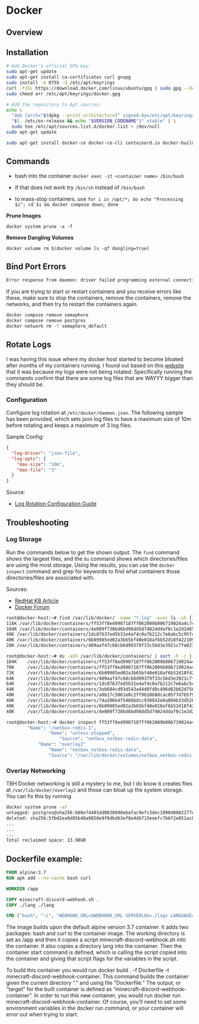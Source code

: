 # Docker

## Overview

## Installation

```bash
# Add Docker's official GPG key:
sudo apt-get update
sudo apt-get install ca-certificates curl gnupg
sudo install -m 0755 -d /etc/apt/keyrings
curl -fsSL https://download.docker.com/linux/ubuntu/gpg | sudo gpg --dearmor -o /etc/apt/keyrings/docker.gpg
sudo chmod a+r /etc/apt/keyrings/docker.gpg

# Add the repository to Apt sources:
echo \
  "deb [arch="$(dpkg --print-architecture)" signed-by=/etc/apt/keyrings/docker.gpg] https://download.docker.com/linux/ubuntu \
  "$(. /etc/os-release && echo "$VERSION_CODENAME")" stable" | \
  sudo tee /etc/apt/sources.list.d/docker.list > /dev/null
sudo apt-get update
```

```bash
sudo apt-get install docker-ce docker-ce-cli containerd.io docker-buildx-plugin docker-compose-plugin
```

## Commands

- bash into the container `docker exec -it <container name> /bin/bash`

- if that does not work try `/bin/sh` instead of `/bin/bash`

- to mass-stop containers, use `for i in /opt/*; do echo "Processing $i"; cd $i && docker compose down; done`

**Prune Images**

`docker system prune -a -f`

**Remove Dangling Volumes**

`docker volume rm $(docker volume ls -qf dangling=true)`

## Bind Port Errors

```bash
Error response from daemon: driver failed programming external connectivity on endpoint semaphore-postgres-1 (fbe183265d127afc95f0cd4ccb5e7d682fed8770e44d4c9b248f14f3f2d2ef92): Bind for 0.0.0.0:5432 failed: port is already allocated
```

If you are trying to start or restart containers and you receive errors like these, make sure to stop the containers, remove the containers, remove the networks, and then try to restart the containers again.

```bash
docker compose remove semaphore
docker compose remove postgres 
docker network rm -f semaphore_default
```

## Rotate Logs

I was having this issue where my docker host started to become bloated after months of my containers running. I found out based on this [website](https://forums.docker.com/t/some-way-to-clean-up-identify-contents-of-var-lib-docker-overlay/30604/33) that it was because my logs were not being rotated.  Specifically running the commands confirm that there are some log files that are WAYYY bigger than they should be.

### Configuration

Configure log rotation at `/etc/docker/daemon.json`. The following sample has been provided, which sets json log files to have a maximum size of 10m before rotating and keeps a maximum of 3 log files.

Sample Config:

```json
{
  "log-driver": "json-file",
  "log-opts": {
    "max-size": "10m",
    "max-file": "3"
  }
}
```

Source:

- [Log Rotation Configuration Guide](https://tech-bloggers.in/rotate-the-docker-container-log/)

## Troubleshooting

### Log Storage

Run the commands below to get the shown output. The `find` command shows the largest files, and the `du` command shows which directories/files are using the most storage. Using the results, you can use the `docker inspect` command and grep for keywords to find what containers those directories/files are associated with.

Sources:

- [RedHat KB Article](https://access.redhat.com/solutions/2334181)
- [Docker Forum](https://forums.docker.com/t/some-way-to-clean-up-identify-contents-of-var-lib-docker-overlay/30604/33)

```bash
root@docker-host:~# find /var/lib/docker/ -name "*.log" -exec ls -sh {} \; | sort -h -r | head -5
116K /var/lib/docker/containers/ff53ff8ed9987187ff062009b006719024a4c749b9ab4d18b41349fce0d181ca/ff53ff8ed9987187ff062009b006719024a4c749b9ab4d18b41349fce0d181ca-json.log
104K /var/lib/docker/containers/4e009f730bd6bd98dd5d74024ddaf0c1e2d2d65ce6194c5e8a1dd658963e77a8/4e009f730bd6bd98dd5d74024ddaf0c1e2d2d65ce6194c5e8a1dd658963e77a8-json.log
48K /var/lib/docker/containers/1dc87637ed5b31e4af4c0a7b212c7e6abc5c95f486a515464cfd475e4dcee9be/1dc87637ed5b31e4af4c0a7b212c7e6abc5c95f486a515464cfd475e4dcee9be-json.log
40K /var/lib/docker/containers/6b09985ed02a3b65bf40e018af6b52d18f4221090d0b913d5fae6a49838ec600/6b09985ed02a3b65bf40e018af6b52d18f4221090d0b913d5fae6a49838ec600-json.log
28K /var/lib/docker/containers/409aaf47c68cb6d99379f33c56d3e3921c7fe02750aea99af7764aeb4d3d78ac/409aaf47c68cb6d99379f33c56d3e3921c7fe02750aea99af7764aeb4d3d78ac-json.log
```

```bash
root@docker-host:~# du -aSh /var/lib/docker/containers/ | sort -h -r | head -n 10
104K    /var/lib/docker/containers/ff53ff8ed9987187ff062009b006719024a4c749b9ab4d18b41349fce0d181ca
76K     /var/lib/docker/containers/ff53ff8ed9987187ff062009b006719024a4c749b9ab4d18b41349fce0d181ca/ff53ff8ed9987187ff062009b006719024a4c749b9ab4d18b41349fce0d181ca-json.log
72K     /var/lib/docker/containers/6b09985ed02a3b65bf40e018af6b52d18f4221090d0b913d5fae6a49838ec600
64K     /var/lib/docker/containers/409aaf47c68cb6d99379f33c56d3e3921c7fe02750aea99af7764aeb4d3d78ac
64K     /var/lib/docker/containers/1dc87637ed5b31e4af4c0a7b212c7e6abc5c95f486a515464cfd475e4dcee9be
44K     /var/lib/docker/containers/3eb684cd93d543a44d8fd0c496d82b62d7561c572c9c6df9f99ff5dea1db4f23
40K     /var/lib/docker/containers/a0b17c5061e0c2ff9b1068dcac05f7d7b5f9bcd1e63a1338217a8799fdd565ec
40K     /var/lib/docker/containers/74a206b4f5466bdcc938842e6a804b33d526a6c5f1735d0bc8a66c36680d0353
40K     /var/lib/docker/containers/6b09985ed02a3b65bf40e018af6b52d18f4221090d0b913d5fae6a49838ec600/6b09985ed02a3b65bf40e018af6b52d18f4221090d0b913d5fae6a49838ec600-json.log
40K     /var/lib/docker/containers/4e009f730bd6bd98dd5d74024ddaf0c1e2d2d65ce6194c5e8a1dd658963e77a8
```

```bash
root@docker-host:~# docker inspect ff53ff8ed9987187ff062009b006719024a4c749b9ab4d18b41349fce0d181ca | grep -E "Name|Source"
        "Name": "/netbox-redis-1",
                "Name": "unless-stopped",
                    "Source": "netbox_netbox-redis-data",
            "Name": "overlay2"
                "Name": "netbox_netbox-redis-data",
                "Source": "/var/lib/docker/volumes/netbox_netbox-redis-data/_data",
```

### Overlay Networking

TBH Docker networking is still a mystery to me, but I do know it creates files at `/var/lib/docker/overlay2` and those can bloat up the system storage. You can fix this by running 

```bash
docker system prune -af
untagged: postgres@sha256:b08e74401dd0838898ebafac9efc3dec1090d0882277e485b7edb73730327607
deleted: sha256:5fbd2ea0d85b48a9858e9f0dbd63ef8e4db715eeefc7b6f2e051ac80f2680d4c
...
...
...
Total reclaimed space: 13.98GB
```

## Dockerfile example:

```Dockerfile
FROM alpine:3.7
RUN apk add --no-cache bash curl

WORKDIR /app

COPY minecraft-discord-webhook.sh .
COPY ./lang ./lang

CMD ["bash", "-c", "WEBHOOK_URL=$WEBHOOK_URL SERVERLOG=./logs LANGUAGE=$LANGUAGE FOOTER=$FOOTER ./minecraft-discord-webhook.sh $WEBHOOK_URL"]
```

The image builds upon the default alpine version 3.7 container. It adds two packages: bash and curl to the container image. The working directory is set as /app and then it copies a script minecraft-discord-webhook.sh into the container. It also copies a directory lang into the container. Then the container start command is defined, which is calling the script copied into the container and giving that script flags for the variables in the script.

To build this container you would run docker build . -f Dockerfile -t minecraft-discord-webhook-container. This command builds the container given the current directory “.” and using file “Dockerfile.” The output, or “target” for the built container is defined as “minecraft-discord-webhook-container”. In order to run this new container, you would run docker run minecraft-discord-webhook-container. Of course, you’ll need to set some environment variables in the docker run command, or your container will error out when trying to start.
